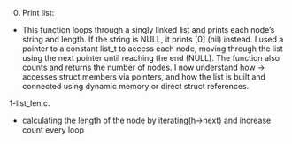 0. Print list:

- This function loops through a singly linked list and prints each node’s string and length. If the string is NULL, it prints [0] (nil) instead. I used a pointer to a constant list_t to access each node, moving through the list using the next pointer until reaching the end (NULL). The function also counts and returns the number of nodes. I now understand how -> accesses struct members via pointers, and how the list is built and connected using dynamic memory or direct struct references.

1-list_len.c.

- calculating the length of the node by iterating(h->next) and increase count every loop
